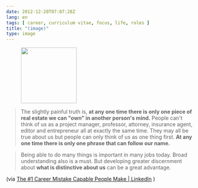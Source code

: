 ```yaml
---
date: 2012-12-20T07:07:28Z
lang: en
tags: [ career, curriculum vitae, focus, life, roles ]
title: "(image)"
type: image
---
```


<figure>
<a
href="https://hugo.ferreira.cc/the-slightly-painful-truth-is-at-any-one-time/attachment/591/"
rel="attachment"><img
src="/wp-content/uploads/2012/12/tumblr_mfayp4KDWv1qz82meo1_500-150x150.jpg"
width="150" height="150" /></a></figure>

> The slightly painful truth is, **at any one time there is only one
> piece of real estate we can "own" in another person's mind.** People
> can't think of us as a project manager, professor, attorney, insurance
> agent, editor and entrepreneur all at exactly the same time. They may
> all be true about us but people can only think of us as one thing
> first. **At any one time there is only one phrase that can follow our
> name.**

> Being able to do many things is important in many jobs today. Broad
> understanding also is a must. But developing greater discernment about
> **what is distinctive about us** can be a great advantage.

(via [The #1 Career Mistake Capable People Make  | 
LinkedIn](http://www.linkedin.com/today/post/article/20121206081322-8353952-the-1-career-mistake-capable-people-make?trk=eml-mktg-top12-s-1219-p2)
)

